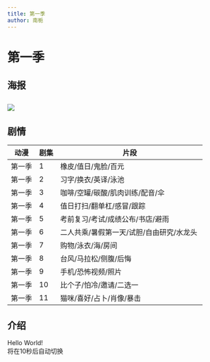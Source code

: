 ```yaml
---
title: 第一季
author: 南栀
---
```

# 第一季
## 海报
![](https://images.weserv.nl/?url=https://article.biliimg.com/bfs/article/17835b92a85350c66bb3c417ed558538d39a8baa.jpg)
---
## 剧情
| 动漫  | 剧集  | 片段                      |
|-----|-----|-------------------------|
| 第一季 | 1   | 橡皮/值日/鬼脸/百元             |
| 第一季 | 2   | 习字/换衣/英译/泳池             |
| 第一季 | 3   | 咖啡/空罐/碳酸/肌肉训练/配音/伞      |
| 第一季 | 4   | 值日打扫/翻单杠/感冒/跟踪          |
| 第一季 | 5   | 考前复习/考试/成绩公布/书店/避雨      |
| 第一季 | 6   | 二人共乘/暑假第一天/试胆/自由研究/水龙头  |
| 第一季 | 7   | 购物/泳衣/海/房间              |
| 第一季 | 8   | 台风/马拉松/侧腹/后悔            |
| 第一季 | 9   | 手机/恐怖视频/照片              |
| 第一季 | 10  | 比个子/怕冷/邀请/二选一           |
| 第一季 | 11  | 猫咪/喜好/占卜/肖像/暴击          |  
## 介绍
<!DOCTYPE html>
<html>
<head>
	<title>自动倒计时切换页面文字</title>
	<script>
		var text = ["Hello World!", "你好世界！", "Bonjour le monde!", "こんにちは世界！"];
		var counter = 0;
		var countdown = 10;
		function changeText() {
			if(countdown == 0) {
				document.getElementById("text").innerHTML = text[counter];
				counter++;
				if(counter >= text.length) {
					counter = 0;
				}
				countdown = 10;
			} else {
				document.getElementById("countdown").innerHTML = countdown;
				countdown--;
			}
		}
		setInterval(changeText, 1000);
	</script>
</head>
<body>
	<div id="text">Hello World!</div>
	<div>将在<span id="countdown">10</span>秒后自动切换</div>
</body>
</html>

